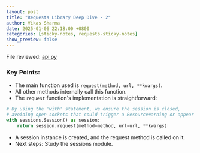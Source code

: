 ```yaml
---
layout: post  
title: "Requests Library Deep Dive - 2"  
author: Vikas Sharma  
date: 2025-01-06 22:18:00 +0800  
categories: [sticky-notes, requests-sticky-notes]  
show_preview: false  
---
```


File reviewed: [api.py](https://github.com/psf/requests/blob/main/src/requests/api.py)  

### Key Points:
- The main function used is `request(method, url, **kwargs)`.
- All other methods internally call this function.
- The `request` function's implementation is straightforward:

```python
# By using the 'with' statement, we ensure the session is closed, 
# avoiding open sockets that could trigger a ResourceWarning or appear as a memory leak.
with sessions.Session() as session:
    return session.request(method=method, url=url, **kwargs)
```

- A session instance is created, and the request method is called on it.
- Next steps: Study the sessions module.
